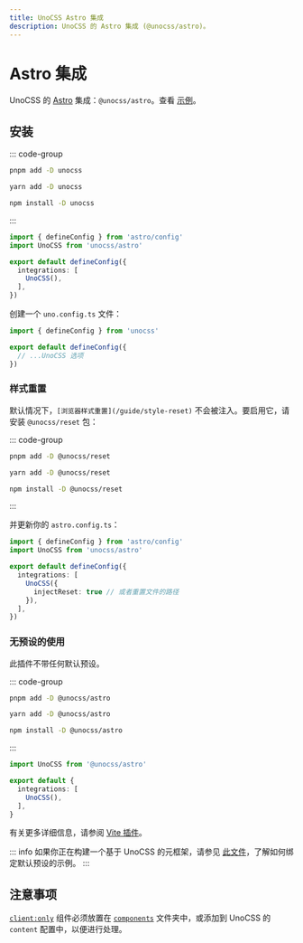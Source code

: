 ```yaml
---
title: UnoCSS Astro 集成
description: UnoCSS 的 Astro 集成 (@unocss/astro)。
---
```


# Astro 集成

UnoCSS 的 [Astro](https://astro.build/) 集成：`@unocss/astro`。查看 [示例](https://github.com/unocss/unocss/tree/main/examples/astro)。

## 安装

::: code-group

```bash [pnpm]
pnpm add -D unocss
```

```bash [yarn]
yarn add -D unocss
```

```bash [npm]
npm install -D unocss
```

:::

```ts [astro.config.ts]
import { defineConfig } from 'astro/config'
import UnoCSS from 'unocss/astro'

export default defineConfig({
  integrations: [
    UnoCSS(),
  ],
})
```

创建一个 `uno.config.ts` 文件：

```ts [uno.config.ts]
import { defineConfig } from 'unocss'

export default defineConfig({
  // ...UnoCSS 选项
})
```

### 样式重置

默认情况下，`[浏览器样式重置](/guide/style-reset)` 不会被注入。要启用它，请安装 `@unocss/reset` 包：

::: code-group

```bash [pnpm]
pnpm add -D @unocss/reset
```

```bash [yarn]
yarn add -D @unocss/reset
```

```bash [npm]
npm install -D @unocss/reset
```

:::

并更新你的 `astro.config.ts`：

```ts [astro.config.ts]
import { defineConfig } from 'astro/config'
import UnoCSS from 'unocss/astro'

export default defineConfig({
  integrations: [
    UnoCSS({
      injectReset: true // 或者重置文件的路径
    }),
  ],
})
```

### 无预设的使用

此插件不带任何默认预设。

::: code-group

```bash [pnpm]
pnpm add -D @unocss/astro
```

```bash [yarn]
yarn add -D @unocss/astro
```

```bash [npm]
npm install -D @unocss/astro
```

:::

```ts [astro.config.mjs]
import UnoCSS from '@unocss/astro'

export default {
  integrations: [
    UnoCSS(),
  ],
}
```

有关更多详细信息，请参阅 [Vite 插件](/integrations/vite)。

::: info
如果你正在构建一个基于 UnoCSS 的元框架，请参见 [此文件](https://github.com/unocss/unocss/blob/main/packages-presets/unocss/src/astro.ts)，了解如何绑定默认预设的示例。
:::

## 注意事项

[`client:only`](https://docs.astro.build/en/reference/directives-reference/#clientonly) 组件必须放置在 [`components`](https://docs.astro.build/en/core-concepts/project-structure/#srccomponents) 文件夹中，或添加到 UnoCSS 的 `content` 配置中，以便进行处理。
